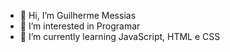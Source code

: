 - 👋 Hi, I’m Guilherme Messias
- 👀 I’m interested in Programar 
- 🌱 I’m currently learning JavaScript, HTML e CSS
<!---
GuilhermeMessias98/GuilhermeMessias98 is a ✨ special ✨ repository because its `README.md` (this file) appears on your GitHub profile.
You can click the Preview link to take a look at your changes.
--->
